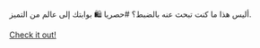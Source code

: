 أليس هذا ما كنت تبحث عنه بالضبط؟ #حصريا 🛍️ بوابتك إلى عالم من التميز.

[Check it out!](https://www.facebook.com/share/17TW2PL6Tj/)